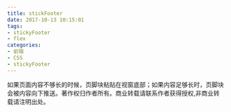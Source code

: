 ```yaml
---
title: stickFooter
date: 2017-10-13 10:15:01
tags: 
- stickyFooter
- flex
categories:
- 前端
- CSS
- stickyFooter
---
```

如果页面内容不够长的时候，页脚块粘贴在视窗底部；如果内容足够长时，页脚块会被内容向下推送。著作权归作者所有。商业转载请联系作者获得授权,非商业转载请注明出处。

